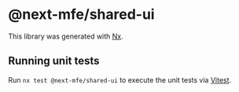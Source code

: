 # @next-mfe/shared-ui

This library was generated with [Nx](https://nx.dev).

## Running unit tests

Run `nx test @next-mfe/shared-ui` to execute the unit tests via [Vitest](https://vitest.dev/).
